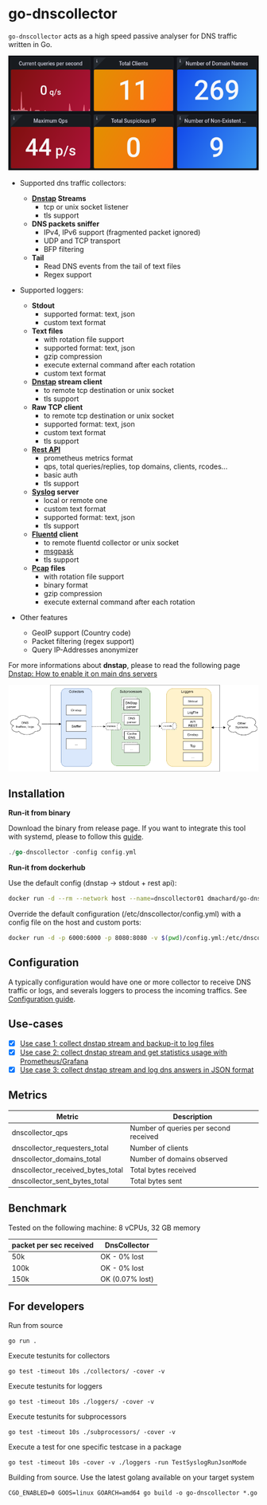 # go-dnscollector

`go-dnscollector` acts as a high speed passive analyser for DNS traffic written in Go.

![overview](doc/dashboard1.png)

- Supported dns traffic collectors:
    - **[Dnstap](https://dnstap.info/) Streams**
        * tcp or unix socket listener
        * tls support
    - **DNS packets sniffer**
        * IPv4, IPv6 support (fragmented packet ignored)
        * UDP and TCP transport
        * BFP filtering
    - **Tail**
        * Read DNS events from the tail of text files
        * Regex support

- Supported loggers:
    - **Stdout**
        * supported format: text, json
        * custom text format
    - **Text files**
        * with rotation file support
        * supported format: text, json
        * gzip compression
        * execute external command after each rotation
        * custom text format
    - **[Dnstap](https://dnstap.info/) stream client**
        * to remote tcp destination or unix socket
        * tls support
    - **Raw TCP client**
        * to remote tcp destination or unix socket
        * supported format: text, json
        * custom text format
        * tls support
    - **[Rest API](https://generator.swagger.io/?url=https://raw.githubusercontent.com/dmachard/go-dnscollector/main/doc/swagger.yml)**
        * prometheus metrics format
        * qps, total queries/replies, top domains, clients, rcodes...
        * basic auth
        * tls support
    - **[Syslog](https://en.wikipedia.org/wiki/Syslog) server**
        * local or remote one
        * custom text format
        * supported format: text, json
        * tls support
    - **[Fluentd](https://www.fluentd.org/) client**
        * to remote fluentd collector or unix socket
        * [msgpask](https://msgpack.org/)
        * tls support
    - **[Pcap](https://en.wikipedia.org/wiki/Pcap) files**
        * with rotation file support
        * binary format
        * gzip compression
        * execute external command after each rotation

- Other features
    - GeoIP support (Country code)
    - Packet filtering (regex support)
    - Query IP-Addresses anonymizer

For more informations about **dnstap**, please to read the following page [Dnstap: How to enable it on main dns servers](https://dmachard.github.io/posts/0001-dnstap-testing/)

![overview](doc/overview.png)

## Installation

**Run-it from binary**

Download the binary from release page.
If you want to integrate this tool with systemd, please to follow this [guide](https://dmachard.github.io/posts/0007-dnscollector-install-binary/).

```go
./go-dnscollector -config config.yml
```

**Run-it from dockerhub**

Use the default config (dnstap -> stdout + rest api):

```bash
docker run -d --rm --network host --name=dnscollector01 dmachard/go-dnscollector
```

Override the default configuration (/etc/dnscollector/config.yml) with a config file on the host and custom ports:

```bash
docker run -d -p 6000:6000 -p 8080:8080 -v $(pwd)/config.yml:/etc/dnscollector/config.yml --name=dnscollector01 dmachard/go-dnscollector
```

## Configuration

A typically configuration would have one or more collector to receive DNS traffic or logs, and severals loggers to process the 
incoming traffics. See [Configuration guide](doc/configuration.md).

## Use-cases

- [x] [Use case 1: collect dnstap stream and backup-it to log files](https://dmachard.github.io/posts/0034-dnscollector-dnstap-to-log-files/)
- [x] [Use case 2: collect dnstap stream and get statistics usage with Prometheus/Grafana](https://dmachard.github.io/posts/0035-dnscollector-grafana-prometheus/)
- [x] [Use case 3: collect dnstap stream and log dns answers in JSON format](https://dmachard.github.io/posts/0042-dnscollector-dnstap-json-answers/)

## Metrics

| Metric | Description |
| ---- | ---- | 
| dnscollector_qps   | Number of queries per second received | 
| dnscollector_requesters_total | Number of clients |
| dnscollector_domains_total | Number of domains observed |
| dnscollector_received_bytes_total | Total bytes received |
| dnscollector_sent_bytes_total | Total bytes sent |

## Benchmark

Tested on the following machine: 8 vCPUs, 32 GB memory

| packet per sec received| DnsCollector |
| ---- | ---- | 
| 50k   | OK - 0% lost| 
| 100k   | OK - 0% lost| 
| 150k   | OK (0.07% lost)|

## For developers

Run from source 

```
go run .
```

Execute testunits for collectors

```
go test -timeout 10s ./collectors/ -cover -v
```

Execute testunits for loggers

```
go test -timeout 10s ./loggers/ -cover -v
```

Execute testunits for subprocessors

```
go test -timeout 10s ./subprocessors/ -cover -v
```

Execute a test for one specific testcase in a package

```
go test -timeout 10s -cover -v ./loggers -run TestSyslogRunJsonMode
```

Building from source.
Use the latest golang available on your target system 
```
CGO_ENABLED=0 GOOS=linux GOARCH=amd64 go build -o go-dnscollector *.go
```
